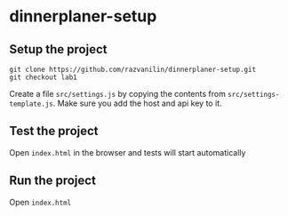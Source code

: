 # dinnerplaner-setup

## Setup the project

```
git clone https://github.com/razvanilin/dinnerplaner-setup.git
git checkout lab1
```

Create a file `src/settings.js` by copying the contents from `src/settings-template.js`. Make sure you add the host and api key to it.

## Test the project

Open `index.html` in the browser and tests will start automatically

## Run the project

Open `index.html`
